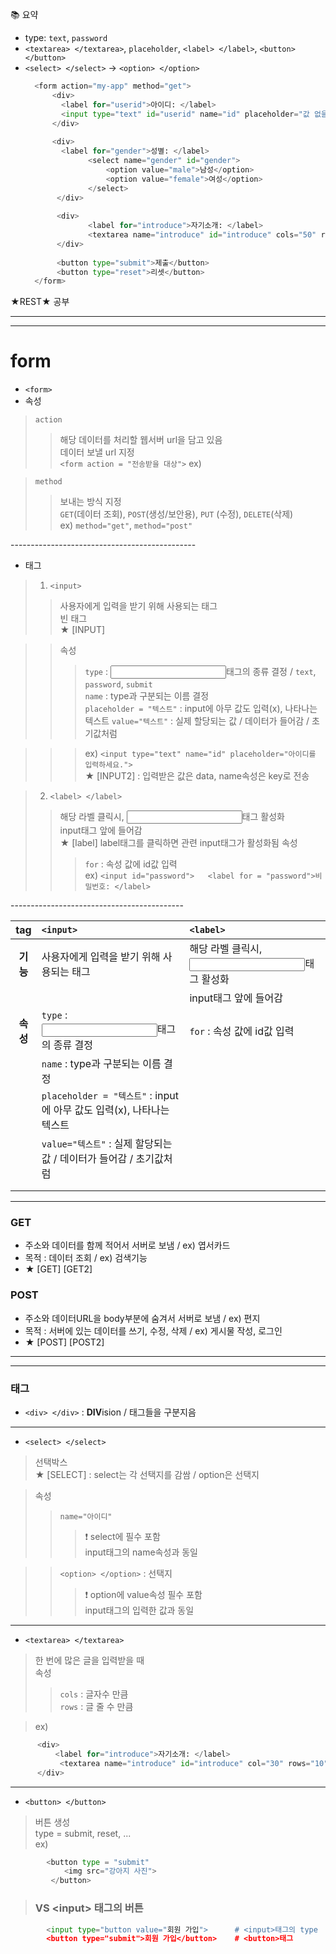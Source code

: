 📚 요약  
- type: `text`, `password`  
- `<textarea> </textarea>`, `placeholder`, `<label> </label>`, `<button> </button>`  
- `<select> </select>` -> `<option> </option>`
  ```python
    <form action="my-app" method="get">
        <div>
          <label for="userid">아이디: </label>
          <input type="text" id="userid" name="id" placeholder="값 없을때 폼에 출력될 내용" value="맨 처음 입력되어있을 내용">
        </div>
        
        <div>
          <label for="gender">성별: </label>
                <select name="gender" id="gender">
                    <option value="male">남성</option>
                    <option value="female">여성</option>
                </select>
         </div>
         
         <div>
                <label for="introduce">자기소개: </label>
                <textarea name="introduce" id="introduce" cols="50" rows="10" placeholder="자기소개를 입력하세요."></textarea>
         </div>
         
         <button type="submit">제출</button>
         <button type="reset">리셋</button>
    </form>  
  ```  

★REST★ 공부
  
- - -  
- - -  

# form  
- `<form>`  
- 속성  
> `action`  
>> 해당 데이터를 처리할 웹서버 url을 담고 있음  
>> 데이터 보낼 url 지정  
>> `<form action = "전송받을 대상">`   ex) <form action = "전송받을 대상.python">  

> `method`  
>> 보내는 방식 지정  
>> `GET`(데이터 조회), `POST`(생성/보안용), `PUT` (수정), `DELETE`(삭제)  
>> ex) ```method="get"```, ```method="post"```  

\----------------------------------------------

- 태그  
> 1. `<input>`  
>> 사용자에게 입력을 받기 위해 사용되는 태그  
>> 빈 태그  
>> ★ [INPUT]  

>> 속성  
>>> `type` : <input>태그의 종류 결정 / `text`, `password`, `submit`  
>>> `name` : type과 구분되는 이름 결정  
>>> `placeholder = "텍스트"` : input에 아무 값도 입력(x), 나타나는 텍스트 
>>> `value="텍스트"` : 실제 할당되는 값 / 데이터가 들어감 / 초기값처럼  

>>> ex) `<input type="text" name="id" placeholder="아이디를 입력하세요.">`  
>> ★ [INPUT2] : 입력받은 값은 data, name속성은 key로 전송  


> 2. `<label> </label>`  
>> 해당 라벨 클릭시, <input>태그 활성화  
>> input태그 앞에 들어감  
>> ★ [label] label태그를 클릭하면 관련 input태그가 활성화됨
>> 속성  
>>> `for` : 속성 값에 id값 입력  
>>> ex) ```<input id="password">  
        <label for = "password">비밀번호: </label>```  

\-------------------------------------------  

|**tag** | `<input>` | `<label>` |
|:------:|:----------|:----------|
|**기능**| 사용자에게 입력을 받기 위해 사용되는 태그 |해당 라벨 클릭시, <input>태그 활성화|
|        ||input태그 앞에 들어감|
|**속성**|`type` : <input>태그의 종류 결정|`for` : 속성 값에 id값 입력|
|        |`name` : type과 구분되는 이름 결정||
|        |`placeholder = "텍스트"` : input에 아무 값도 입력(x), 나타나는 텍스트||
|        |`value="텍스트"` : 실제 할당되는 값 / 데이터가 들어감 / 초기값처럼||
|        |||
|        |||

- - -

### GET  
- 주소와 데이터를 함께 적어서 서버로 보냄 / ex) 엽서카드  
- 목적 : 데이터 조회 / ex) 검색기능  
- ★ [GET] [GET2]  


### POST  
- 주소와 데이터URL을 body부분에 숨겨서 서버로 보냄 / ex) 편지  
- 목적 : 서버에 있는 데이터를 쓰기, 수정, 삭제  / ex) 게시물 작성, 로그인  
- ★ [POST] [POST2]  

- - -
- - -

### 태그  

- `<div> </div>` : <strong>DIV</strong>ision / 태그들을 구분지음  

- - -

- `<select> </select>`  
> 선택박스  
> ★ [SELECT] : select는 각 선택지를 감쌈 / option은 선택지  

> 속성  
>> `name="아이디"`  
>>> ❗️ select에 필수 포함  
>>> input태그의 name속성과 동일  

>> `<option> </option>` : 선택지  
>>> ❗️ option에 value속성 필수 포함  
>>> input태그의 입력한 값과 동일  

- - - 

- `<textarea> </textarea>`  
> 한 번에 많은 글을 입력받을 때  
> 속성  
>> `cols` : 글자수 만큼  
>> `rows` : 글 줄 수 만큼

> ex)
```python
      <div>
          <label for="introduce">자기소개: </label>
           <textarea name="introduce" id="introduce" col="30" rows="10" placeholder="자기소개를 입력하세요."></textarea>
      </div>
```  

- - -

- `<button> </button>`  
> 버튼 생성  
> type = submit, reset, ...  
> ex)
```python
        <button type = "submit"
            <img src="강아지 사진">
         </button>
```  
> ### VS \<input> 태그의 버튼  
```python
        <input type="button value="회원 가입">      # <input>태그의 type
        <button type="submit">회원 가입</button>    # <button>태그
```

